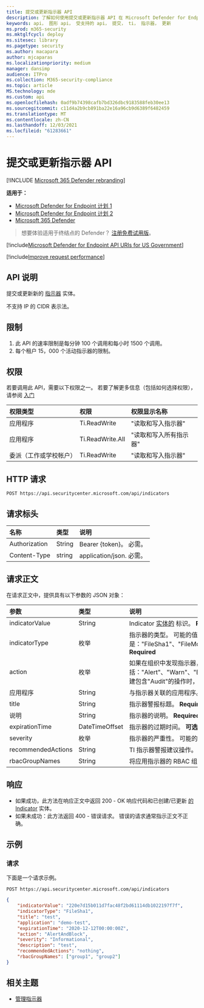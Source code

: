 ```yaml
---
title: 提交或更新指示器 API
description: 了解如何使用提交或更新指示器 API 在 Microsoft Defender for Endpoint 中提交或更新新的指示器实体。
keywords: api， 图形 api， 受支持的 api， 提交， ti， 指示器， 更新
ms.prod: m365-security
ms.mktglfcycl: deploy
ms.sitesec: library
ms.pagetype: security
ms.author: macapara
author: mjcaparas
ms.localizationpriority: medium
manager: dansimp
audience: ITPro
ms.collection: M365-security-compliance
ms.topic: article
MS.technology: mde
ms.custom: api
ms.openlocfilehash: 0adf9b74398cafb7bd326dbc9183588feb30ee13
ms.sourcegitcommit: c11d4a2b9cb891ba22e16a96cb9d6389f6482459
ms.translationtype: MT
ms.contentlocale: zh-CN
ms.lasthandoff: 12/03/2021
ms.locfileid: "61283661"
---
```

# <a name="submit-or-update-indicator-api"></a>提交或更新指示器 API

[!INCLUDE [Microsoft 365 Defender rebranding](../../includes/microsoft-defender.md)]

**适用于：**
- [Microsoft Defender for Endpoint 计划 1](https://go.microsoft.com/fwlink/p/?linkid=2154037)
- [Microsoft Defender for Endpoint 计划 2](https://go.microsoft.com/fwlink/p/?linkid=2154037)
- [Microsoft 365 Defender](https://go.microsoft.com/fwlink/?linkid=2118804)

> 想要体验适用于终结点的 Defender？ [注册免费试用版](https://signup.microsoft.com/create-account/signup?products=7f379fee-c4f9-4278-b0a1-e4c8c2fcdf7e&ru=https://aka.ms/MDEp2OpenTrial?ocid=docs-wdatp-exposedapis-abovefoldlink)。


[!include[Microsoft Defender for Endpoint API URIs for US Government](../../includes/microsoft-defender-api-usgov.md)]

[!include[Improve request performance](../../includes/improve-request-performance.md)]

## <a name="api-description"></a>API 说明

提交或更新新的 [指示器](ti-indicator.md) 实体。

不支持 IP 的 CIDR 表示法。

## <a name="limitations"></a>限制

1. 此 API 的速率限制是每分钟 100 个调用和每小时 1500 个调用。
2. 每个租户 15，000 个活动指示器的限制。

## <a name="permissions"></a>权限

若要调用此 API，需要以下权限之一。 若要了解更多信息（包括如何选择权限），请参阅 [入门](apis-intro.md)

权限类型|权限|权限显示名称
:---|:---|:---
应用程序|Ti.ReadWrite|"读取和写入指示器"
应用程序|Ti.ReadWrite.All|"读取和写入所有指示器"
委派（工作或学校帐户）|Ti.ReadWrite|"读取和写入指示器"

## <a name="http-request"></a>HTTP 请求

```http
POST https://api.securitycenter.microsoft.com/api/indicators
```

## <a name="request-headers"></a>请求标头

名称|类型|说明
:---|:---|:---
Authorization|String|Bearer {token}。 必需。
Content-Type|string|application/json. 必需。

## <a name="request-body"></a>请求正文

在请求正文中，提供具有以下参数的 JSON 对象：

参数|类型|说明
:---|:---|:---
indicatorValue|String|Indicator [实体的](ti-indicator.md) 标识。 **Required**
indicatorType|枚举|指示器的类型。 可能的值是："FileSha1"、"FileMd5"、"CertificateThumbprint"、"FileSha256"、"IpAddress"、"DomainName"和"Url"。 **Required**
action|枚举|如果在组织中发现指示器，将采取的操作。 可能的值包括："Alert"、"Warn"、"Block"、"Audit"、"BlockAndRemediate"、"AlertAndBlock"和"Allowed"。 必需。 在创建包含"Audit"的操作时，必须将"GenerateAlert"参数设置为"TRUE"。
应用程序|String|与指示器关联的应用程序。 此字段仅适用于新指示器。 它将不会更新现有指示器上的值。 **可选**
title|String|指示器警报标题。 **Required**
说明|String|指示器的说明。 **Required**
expirationTime|DateTimeOffset|指示器的过期时间。 **可选**
severity|枚举|指示器的严重性。 可能的值包括："Informational"、"Low"、"Medium"和"High"。 **可选**
recommendedActions|String|TI 指示器警报建议操作。 **可选**
rbacGroupNames|String|将应用指示器的 RBAC 组名称的逗号分隔列表。 **可选**

## <a name="response"></a>响应

- 如果成功，此方法在响应正文中返回 200 - OK 响应代码和已创建/已更新 [的 Indicator](ti-indicator.md) 实体。
- 如果未成功：此方法返回 400 - 错误请求。 错误的请求通常指示正文不正确。

## <a name="example"></a>示例

### <a name="request"></a>请求

下面是一个请求示例。

```http
POST https://api.securitycenter.microsoft.com/api/indicators
```

```json
{
    "indicatorValue": "220e7d15b011d7fac48f2bd61114db1022197f7f",
    "indicatorType": "FileSha1",
    "title": "test",
    "application": "demo-test",
    "expirationTime": "2020-12-12T00:00:00Z",
    "action": "AlertAndBlock",
    "severity": "Informational",
    "description": "test",
    "recommendedActions": "nothing",
    "rbacGroupNames": ["group1", "group2"]
}
```

## <a name="related-topic"></a>相关主题

- [管理指示器](manage-indicators.md)
